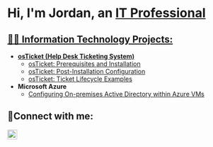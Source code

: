 <h1>Hi, I'm Jordan, an <a href="https://linkedin.com/in/Josh">IT Professional</h1>

<h2>👨‍💻 Information Technology Projects:</h2>

- <b>osTicket (Help Desk Ticketing System)</b>
  - [osTicket: Prerequisites and Installation](https://github.com/JordanDavis1395/osticket-prereqs)
  - [osTicket: Post-Installation Configuration](https://github.com/JordanDavis1395/post-install-config)
  - [osTicket: Ticket Lifecycle Examples](https://github.com/JordanDavis1395/ticket-lifecycle)
- <b>Microsoft Azure</b>
  - [Configuring On-premises Active Directory within Azure VMs](https://github.com/JordanDavis1395/configure-ad)

<h2>🤳Connect with me:</h2>

[<img align="left" alt="Josh | LinkedIn" width="22px" src="https://cdn.jsdelivr.net/npm/simple-icons@v3/icons/linkedin.svg" />][linkedin]

[twitter]: https://twitter.com/Josh
[instagram]: https://www.instagram.com/Josh
[linkedin]: (https://www.linkedin.com/in/jordan-davis-228268347/)
